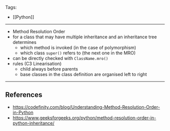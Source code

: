 Tags:
- [[Python]]
---
- Method Resolution Order
- for a class that may have multiple inheritance and an inheritance tree determines
    - which method is invoked (in the case of polymorphism)
    - which class `super()` refers to (the next one in the MRO)
- can be directly checked with `ClassName.mro()`
- rules (C3 Linearisation)
    - child always before parents
    - base classes in the class definition are organised left to right
---
## References
- https://codefinity.com/blog/Understanding-Method-Resolution-Order-in-Python
- https://www.geeksforgeeks.org/python/method-resolution-order-in-python-inheritance/
